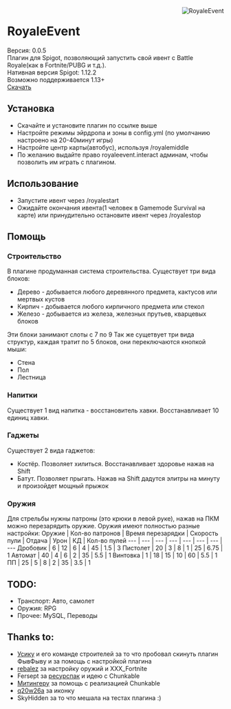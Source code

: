 <img src="https://raw.githubusercontent.com/hevav/RoyaleEvent/dev/icon.jpg" alt="RoyaleEvent" align="right">

# RoyaleEvent
Версия: 0.0.5<br>
Плагин для Spigot, позволяющий запустить свой ивент с Battle Royale(как в Fortnite/PUBG и т.д.).<br>
Нативная версия Spigot: 1.12.2<br>
Возможно поддерживается 1.13+<br>
[Скачать](https://github.com/hevav/RoyaleEvent/releases)

## Установка
-   Скачайте и установите плагин по ссылке выше
-   Настройте режимы эйрдропа и зоны в config.yml (по умолчанию настроено на 20-40минут игры)
-   Настройте центр карты(автобус), используя /royalemiddle
-   По желанию выдайте право royaleevent.interact админам, чтобы позволить им играть с плагином.

## Использование
-   Запустите ивент через /royalestart
-   Ожидайте окончания ивента(1 человек в Gamemode Survival на карте) или принудительно остановите ивент через /royalestop

## Помощь
### Строительство
В плагине продуманная система строительства. Существует три вида блоков:
-   Дерево - добывается любого деревянного предмета, кактусов или мертвых кустов
-   Кирпич - добывается любого кирпичного предмета или стекол
-   Железо - добывается из железа, железных прутьев, кварцевых блоков

Эти блоки занимают слоты с 7 по 9
Так же сущетвует три вида структур, каждая тратит по 5 блоков, они переключаются кнопкой мыши:
-   Стена
-   Пол
-   Лестница

### Напитки
Существует 1 вид напитка - восстановитель хавки. Восстанавливает 10 единиц хавки.

### Гаджеты
Существует 2 вида гаджетов:
-   Костёр. Позволяет хилиться. Восстанавливает здоровье нажав на Shift
-   Батут. Позволяет прыгать. Нажав на Shift дадутся элитры на минуту и произойдет мощный прыжок

### Оружия
Для стрельбы нужны патроны (это крюки в левой руке), нажав на ПКМ можно перезарядить оружие.
Оружия имеют полностью разные настройки:
Оружие | Кол-во патронов | Время перезарядки | Скорость пули | Отдача | Урон | КД | Кол-во пулей
--- | --- | --- | --- | --- | --- | --- | ---
Дробовик | 6 | 12 | 6 | 4 | 45 | 1.5 | 3
Пистолет | 20 | 3 | 8 | 1 | 25 | 6.75 | 1
Автомат | 40 | 4 | 6 | 2 | 35 | 5.5 | 1
Винтовка | 1 | 18 | 15 | 10 | 60 | 5.5 | 1
ПП | 25 | 5 | 8 | 2 | 35 | 3.5 | 1

## TODO:
-   Транспорт: Авто, самолет
-   Оружия: RPG
-   Прочее: MySQL, Переводы

## Thanks to:
-   [Усику](https://vk.com/robot2284) и его команде строителей за то что пробовал скинуть плагин ФывФыву и за помощь с настройкой плагина
-   [rebalez](https://www.youtube.com/channel/UC3bTvS1RXc8wgwDmBdHiywQ) за настройку оружий и XXX_Fortnite
-   Fersept за [ресурспак](https://ws1.hevav.dev/cloud/fortnite.zip) и идею с Chunkable
-   [Митингеру](https://github.com/meetinger) за помощь с реализацией Chunkable
-   [q20w26a](https://vk.com/id581637690) за иконку
-   SkyHidden за то что мешала на тестах плагина :)